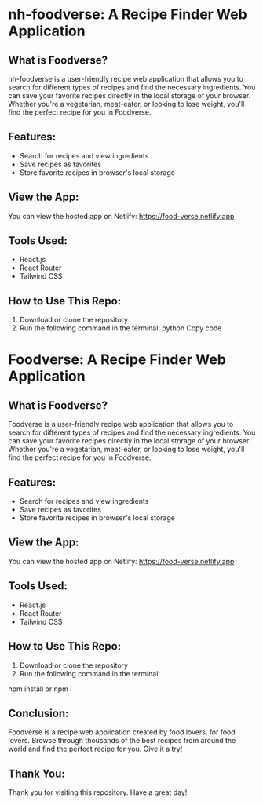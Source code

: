 # nh-foodverse: A Recipe Finder Web Application

## What is Foodverse?
nh-foodverse is a user-friendly recipe web application that allows you to search for different types of recipes and find the necessary ingredients. You can save your favorite recipes directly in the local storage of your browser. Whether you're a vegetarian, meat-eater, or looking to lose weight, you'll find the perfect recipe for you in Foodverse.

## Features:
- Search for recipes and view ingredients
- Save recipes as favorites
- Store favorite recipes in browser's local storage

## View the App:
You can view the hosted app on Netlify: https://food-verse.netlify.app

## Tools Used:
- React.js
- React Router
- Tailwind CSS

## How to Use This Repo:
1. Download or clone the repository
2. Run the following command in the terminal:
python
Copy code
# Foodverse: A Recipe Finder Web Application

## What is Foodverse?
Foodverse is a user-friendly recipe web application that allows you to search for different types of recipes and find the necessary ingredients. You can save your favorite recipes directly in the local storage of your browser. Whether you're a vegetarian, meat-eater, or looking to lose weight, you'll find the perfect recipe for you in Foodverse.

## Features:
- Search for recipes and view ingredients
- Save recipes as favorites
- Store favorite recipes in browser's local storage

## View the App:
You can view the hosted app on Netlify: https://food-verse.netlify.app

## Tools Used:
- React.js
- React Router
- Tailwind CSS

## How to Use This Repo:
1. Download or clone the repository
2. Run the following command in the terminal:

npm install
or
npm i


## Conclusion:
Foodverse is a recipe web application created by food lovers, for food lovers. Browse through thousands of the best recipes from around the world and find the perfect recipe for you. Give it a try!

## Thank You:
Thank you for visiting this repository. Have a great day!
